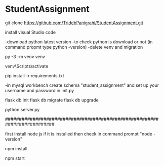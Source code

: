# StudentAssignment
git clone https://github.com/TridebPanigrahi/StudentAssignment.git

install visual Studio code

-download python latest version -to check python is download or not (in command propmt type python -version) -delete venv and migration

py -3 -m venv venv

venv\Scripts\activate

pip install -r requirements.txt

-in mysql workbench create schema "student_assignment" and set up your username and password in init.py

flask db init flask db migrate flask db upgrade

python server.py

##########################################################################

first install node js if it is installed then check in command prompt "node -version"

npm install

npm start
